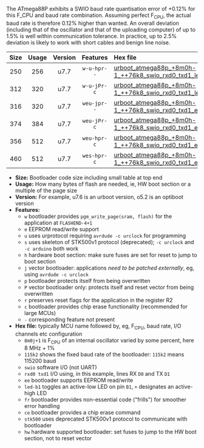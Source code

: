 The ATmega88P exhibits a SWIO baud rate quantisation error of +0.12% for this F_CPU and baud rate combination. Assuming perfect F<sub>CPU</sub>, the actual baud rate is therefore 0.12% higher than wanted. An overall deviation (including that of the oscillator and that of the uploading computer) of up to 1.5% is well within communication tolerance. In practice, up to 2.5% deviation is likely to work with short cables and benign line noise.

|Size|Usage|Version|Features|Hex file|
|:-:|:-:|:-:|:-:|:--|
|250|256|u7.7|`w-u-hpr--`|[urboot_atmega88p_+8m0h-1_++76k8_swio_rxd0_txd1_led+b5_hw.hex](https://raw.githubusercontent.com/stefanrueger/urboot.hex/main/cores/minicore/atmega88p/internal_oscillator/fcpu_+8m0h-1/br_++76k8/urboot_atmega88p_+8m0h-1_++76k8_swio_rxd0_txd1_led+b5_hw.hex)|
|312|320|u7.7|`w-u-jPr-c`|[urboot_atmega88p_+8m0h-1_++76k8_swio_rxd0_txd1_led+b5_fr_ce.hex](https://raw.githubusercontent.com/stefanrueger/urboot.hex/main/cores/minicore/atmega88p/internal_oscillator/fcpu_+8m0h-1/br_++76k8/urboot_atmega88p_+8m0h-1_++76k8_swio_rxd0_txd1_led+b5_fr_ce.hex)|
|316|320|u7.7|`weu-jpr--`|[urboot_atmega88p_+8m0h-1_++76k8_swio_rxd0_txd1_ee_led+b5.hex](https://raw.githubusercontent.com/stefanrueger/urboot.hex/main/cores/minicore/atmega88p/internal_oscillator/fcpu_+8m0h-1/br_++76k8/urboot_atmega88p_+8m0h-1_++76k8_swio_rxd0_txd1_ee_led+b5.hex)|
|374|384|u7.7|`weu-jPr-c`|[urboot_atmega88p_+8m0h-1_++76k8_swio_rxd0_txd1_ee_led+b5_fr_ce.hex](https://raw.githubusercontent.com/stefanrueger/urboot.hex/main/cores/minicore/atmega88p/internal_oscillator/fcpu_+8m0h-1/br_++76k8/urboot_atmega88p_+8m0h-1_++76k8_swio_rxd0_txd1_ee_led+b5_fr_ce.hex)|
|356|512|u7.7|`weu-hpr-c`|[urboot_atmega88p_+8m0h-1_++76k8_swio_rxd0_txd1_ee_led+b5_fr_ce_hw.hex](https://raw.githubusercontent.com/stefanrueger/urboot.hex/main/cores/minicore/atmega88p/internal_oscillator/fcpu_+8m0h-1/br_++76k8/urboot_atmega88p_+8m0h-1_++76k8_swio_rxd0_txd1_ee_led+b5_fr_ce_hw.hex)|
|460|512|u7.7|`wes-hpr-c`|[urboot_atmega88p_+8m0h-1_++76k8_swio_rxd0_txd1_ee_led+b5_fr_ce_stk500_hw.hex](https://raw.githubusercontent.com/stefanrueger/urboot.hex/main/cores/minicore/atmega88p/internal_oscillator/fcpu_+8m0h-1/br_++76k8/urboot_atmega88p_+8m0h-1_++76k8_swio_rxd0_txd1_ee_led+b5_fr_ce_stk500_hw.hex)|

- **Size:** Bootloader code size including small table at top end
- **Usage:** How many bytes of flash are needed, ie, HW boot section or a multiple of the page size
- **Version:** For example, u7.6 is an urboot version, o5.2 is an optiboot version
- **Features:**
  + `w` bootloader provides `pgm_write_page(sram, flash)` for the application at `FLASHEND-4+1`
  + `e` EEPROM read/write support
  + `u` uses urprotocol requiring `avrdude -c urclock` for programming
  + `s` uses skeleton of STK500v1 protocol (deprecated); `-c urclock` and `-c arduino` both work
  + `h` hardware boot section: make sure fuses are set for reset to jump to boot section
  + `j` vector bootloader: applications *need to be patched externally*, eg, using `avrdude -c urclock`
  + `p` bootloader protects itself from being overwritten
  + `P` vector bootloader only: protects itself and reset vector from being overwritten
  + `r` preserves reset flags for the application in the register R2
  + `c` bootloader provides chip erase functionality (recommended for large MCUs)
  + `-` corresponding feature not present
- **Hex file:** typically MCU name followed by, eg, F<sub>CPU</sub>, baud rate, I/O channels etc configuration
  + `8m0j+1` is F<sub>CPU</sub> of an internal oscillator varied by some percent, here 8 MHz + 1%
  + `115k2` shows the fixed baud rate of the bootloader: `115k2` means 115200 baud
  + `swio` software I/O (not UART)
  + `rxd0 txd1` I/O using, in this example, lines RX `D0` and TX `D1`
  + `ee` bootloader supports EEPROM read/write
  + `led-b1` toggles an active-low LED on pin `B1`, `+` designates an active-high LED
  + `fr` bootloader provides non-essential code ("frills") for smoother error handling
  + `ce` bootloader provides a chip erase command
  + `stk500` uses deprecated STK500v1 protocol to communicate with bootloader
  + `hw` hardware supported bootloader: set fuses to jump to the HW boot section, not to reset vector
